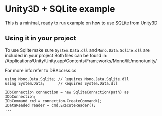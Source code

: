 # Unity3D + SQLite example

This is a minimal, ready to run example on how to use SQLite from Unity3D

## Using it in your project

To use Sqlite make sure `System.Data.dll` and `Mono.Data.Sqlite.dll` are included in your project
Both files can be found in:
/Applications/Unity/Unity.app/Contents/Frameworks/Mono/lib/mono/unity/

For more info refer to DBAccess.cs

```
using Mono.Data.Sqlite; // Requires Mono.Data.Sqlite.dll
using System.Data;      // Requires System.Data.dll

IDbConnection connection = new SqliteConnection(path) as IDbConnection;
IDbCommand cmd = connection.CreateCommand();
IDataReaded reader = cmd.ExecuteReader();
...
```
